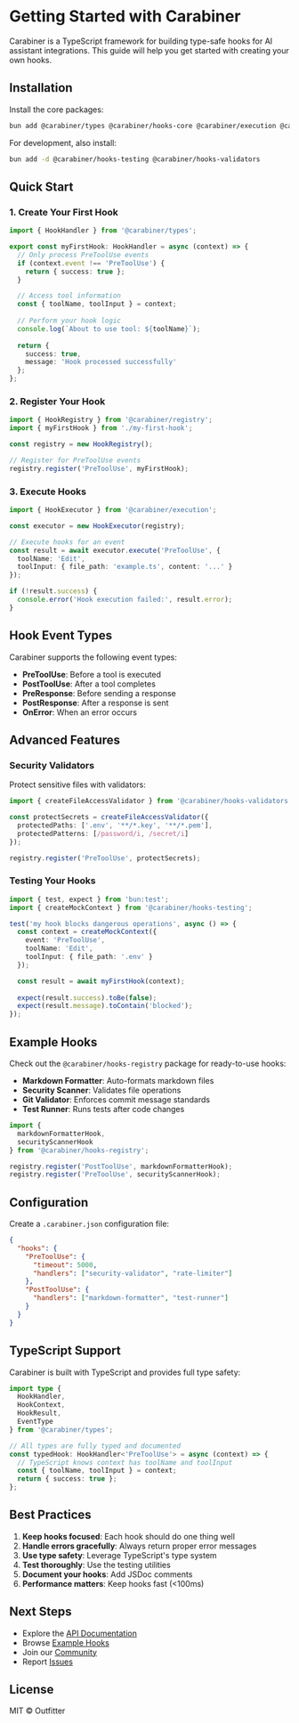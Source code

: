 # Getting Started with Carabiner

Carabiner is a TypeScript framework for building type-safe hooks for AI assistant integrations. This guide will help you get started with creating your own hooks.

## Installation

Install the core packages:

```bash
bun add @carabiner/types @carabiner/hooks-core @carabiner/execution @carabiner/registry
```

For development, also install:

```bash
bun add -d @carabiner/hooks-testing @carabiner/hooks-validators
```

## Quick Start

### 1. Create Your First Hook

```typescript
import { HookHandler } from '@carabiner/types';

export const myFirstHook: HookHandler = async (context) => {
  // Only process PreToolUse events
  if (context.event !== 'PreToolUse') {
    return { success: true };
  }

  // Access tool information
  const { toolName, toolInput } = context;
  
  // Perform your hook logic
  console.log(`About to use tool: ${toolName}`);
  
  return {
    success: true,
    message: 'Hook processed successfully'
  };
};
```

### 2. Register Your Hook

```typescript
import { HookRegistry } from '@carabiner/registry';
import { myFirstHook } from './my-first-hook';

const registry = new HookRegistry();

// Register for PreToolUse events
registry.register('PreToolUse', myFirstHook);
```

### 3. Execute Hooks

```typescript
import { HookExecutor } from '@carabiner/execution';

const executor = new HookExecutor(registry);

// Execute hooks for an event
const result = await executor.execute('PreToolUse', {
  toolName: 'Edit',
  toolInput: { file_path: 'example.ts', content: '...' }
});

if (!result.success) {
  console.error('Hook execution failed:', result.error);
}
```

## Hook Event Types

Carabiner supports the following event types:

- **PreToolUse**: Before a tool is executed
- **PostToolUse**: After a tool completes
- **PreResponse**: Before sending a response
- **PostResponse**: After a response is sent
- **OnError**: When an error occurs

## Advanced Features

### Security Validators

Protect sensitive files with validators:

```typescript
import { createFileAccessValidator } from '@carabiner/hooks-validators';

const protectSecrets = createFileAccessValidator({
  protectedPaths: ['.env', '**/*.key', '**/*.pem'],
  protectedPatterns: [/password/i, /secret/i]
});

registry.register('PreToolUse', protectSecrets);
```

### Testing Your Hooks

```typescript
import { test, expect } from 'bun:test';
import { createMockContext } from '@carabiner/hooks-testing';

test('my hook blocks dangerous operations', async () => {
  const context = createMockContext({
    event: 'PreToolUse',
    toolName: 'Edit',
    toolInput: { file_path: '.env' }
  });

  const result = await myFirstHook(context);
  
  expect(result.success).toBe(false);
  expect(result.message).toContain('blocked');
});
```

## Example Hooks

Check out the `@carabiner/hooks-registry` package for ready-to-use hooks:

- **Markdown Formatter**: Auto-formats markdown files
- **Security Scanner**: Validates file operations
- **Git Validator**: Enforces commit message standards
- **Test Runner**: Runs tests after code changes

```typescript
import { 
  markdownFormatterHook,
  securityScannerHook 
} from '@carabiner/hooks-registry';

registry.register('PostToolUse', markdownFormatterHook);
registry.register('PreToolUse', securityScannerHook);
```

## Configuration

Create a `.carabiner.json` configuration file:

```json
{
  "hooks": {
    "PreToolUse": {
      "timeout": 5000,
      "handlers": ["security-validator", "rate-limiter"]
    },
    "PostToolUse": {
      "handlers": ["markdown-formatter", "test-runner"]
    }
  }
}
```

## TypeScript Support

Carabiner is built with TypeScript and provides full type safety:

```typescript
import type { 
  HookHandler, 
  HookContext, 
  HookResult,
  EventType 
} from '@carabiner/types';

// All types are fully typed and documented
const typedHook: HookHandler<'PreToolUse'> = async (context) => {
  // TypeScript knows context has toolName and toolInput
  const { toolName, toolInput } = context;
  return { success: true };
};
```

## Best Practices

1. **Keep hooks focused**: Each hook should do one thing well
2. **Handle errors gracefully**: Always return proper error messages
3. **Use type safety**: Leverage TypeScript's type system
4. **Test thoroughly**: Use the testing utilities
5. **Document your hooks**: Add JSDoc comments
6. **Performance matters**: Keep hooks fast (<100ms)

## Next Steps

- Explore the [API Documentation](./docs/api.md)
- Browse [Example Hooks](./packages/examples)
- Join our [Community](https://github.com/outfitter-dev/carabiner/discussions)
- Report [Issues](https://github.com/outfitter-dev/carabiner/issues)

## License

MIT © Outfitter